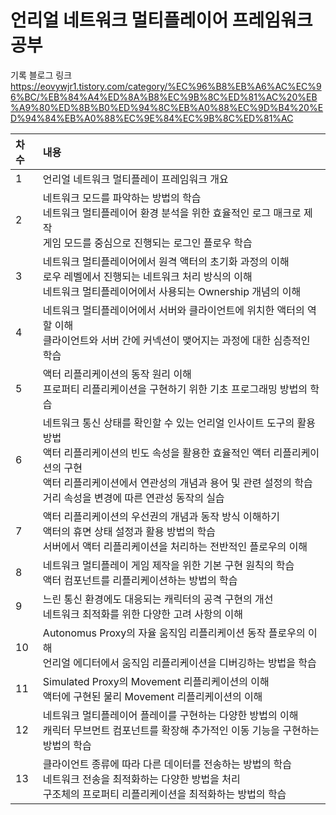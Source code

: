 # 언리얼 네트워크 멀티플레이어 프레임워크 공부

기록 블로그 링크
https://eovywjr1.tistory.com/category/%EC%96%B8%EB%A6%AC%EC%96%BC/%EB%84%A4%ED%8A%B8%EC%9B%8C%ED%81%AC%20%EB%A9%80%ED%8B%B0%ED%94%8C%EB%A0%88%EC%9D%B4%20%ED%94%84%EB%A0%88%EC%9E%84%EC%9B%8C%ED%81%AC


| 차수 | 내용                                                                                                                                                              |
|:---|:----------------------------------------------------------------------------------------------------------------------------------------------------------------|
| 1  | 언리얼 네트워크 멀티플레이 프레임워크 개요                                                                                                                                         |
| 2  | 네트워크 모드를 파악하는 방법의 학습 </br> 네트워크 멀티플레이어 환경 분석을 위한 효율적인 로그 매크로 제작 </br> 게임 모드를 중심으로 진행되는 로그인 플로우 학습                                                               |
| 3  | 네트워크 멀티플레이어에서 원격 액터의 초기화 과정의 이해 </br> 로우 레벨에서 진행되는 네트워크 처리 방식의 이해 </br> 네트워크 멀티플레이어에서 사용되는 Ownership 개념의 이해                                                     |
| 4  | 네트워크 멀티플레이어에서 서버와 클라이언트에 위치한 액터의 역할 이해 </br> 클라이언트와 서버 간에 커넥션이 맺어지는 과정에 대한 심층적인 학습                                                                              |
| 5  | 액터 리플리케이션의 동작 원리 이해 </br> 프로퍼티 리플리케이션을 구현하기 위한 기초 프로그래밍 방법의 학습                                                                                                  |
| 6  | 네트워크 통신 상태를 확인할 수 있는 언리얼 인사이트 도구의 활용 방법 </br> 액터 리플리케이션의 빈도 속성을 활용한 효율적인 액터 리플리케이션의 구현 </br> 액터 리플리케이션에서 연관성의 개념과 용어 및 관련 설정의 학습 </br> 거리 속성을 변경에 따른 연관성 동작의 실습 |
| 7  | 액터 리플리케이션의 우선권의 개념과 동작 방식 이해하기 </br> 액터의 휴면 상태 설정과 활용 방법의 학습 </br> 서버에서 액터 리플리케이션을 처리하는 전반적인 플로우의 이해                                                            |
| 8  | 네트워크 멀티플레이 게임 제작을 위한 기본 구현 원칙의 학습 </br> 액터 컴포넌트를 리플리케이션하는 방법의 학습                                                                                                |
| 9  | 느린 통신 환경에도 대응되는 캐릭터의 공격 구현의 개선 </br> 네트워크 최적화를 위한 다양한 고려 사항의 이해                                                                                                 |
| 10 | Autonomus Proxy의 자율 움직임 리플리케이션 동작 플로우의 이해 </br> 언리얼 에디터에서 움직임 리플리케이션을 디버깅하는 방법을 학습                                                                              |
| 11 | Simulated Proxy의 Movement 리플리케이션의 이해 </br> 액터에 구현된 물리 Movement 리플리케이션의 이해                                                                                       |
| 12 | 네트워크 멀티플레이어 플레이를 구현하는 다양한 방법의 이해 </br> 캐릭터 무브먼트 컴포넌트를 확장해 추가적인 이동 기능을 구현하는 방법의 학습                                                                               |
| 13 | 클라이언트 종류에 따라 다른 데이터를 전송하는 방법의 학습 </br> 네트워크 전송을 최적화하는 다양한 방법을 처리 </br> 구조체의 프로퍼티 리플리케이션을 최적화하는 방법의 학습                                                           |